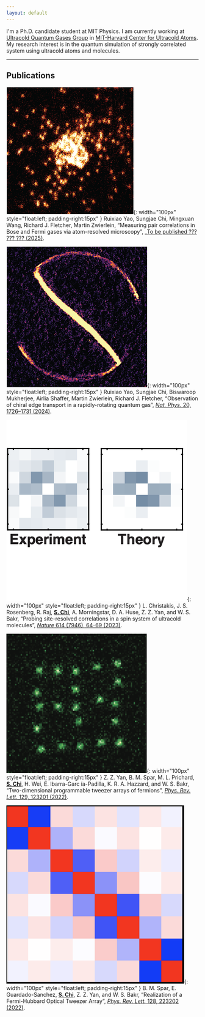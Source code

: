 ```yaml
---
layout: default
---
```

I'm a Ph.D. candidate student at MIT Physics. I am currently working at [Ultracold Quantum Gases Group](https://quantumgas.mit.edu/) in [MIT-Harvard Center for Ultracold Atoms](http://cua.mit.edu). My research interest is in the quantum simulation of strongly correlated system using ultracold atoms and molecules.

---

## Publications

![img3](assets/img/becmicroscope.png){: width="100px" style="float:left; padding-right:15px" } Ruixiao Yao, Sungjae Chi, Mingxuan Wang, Richard J. Fletcher, Martin Zwierlein, “Measuring pair correlations in Bose and Fermi gases via atom-resolved microscopy”, [_To be published ??? ??? ??? (2025)](https://).

![img3](assets/img/edgestate.png){: width="100px" style="float:left; padding-right:15px" } Ruixiao Yao, Sungjae Chi, Biswaroop Mukherjee, Airlia Shaffer, Martin Zwierlein, Richard J. Fletcher, “Observation of chiral edge transport in a rapidly-rotating quantum gas”, [_Nat. Phys._ 20, 1726–1731 (2024)](https://www.nature.com/articles/s41567-024-02617-7).

![img3](assets/img/mol_corr.png){: width="100px" style="float:left; padding-right:15px" } L. Christakis, J. S. Rosenberg, R. Raj, **<u>S. Chi</u>**, A. Morningstar, D. A. Huse, Z. Z. Yan, and W. S. Bakr, “Probing site-resolved correlations in a spin system of ultracold molecules”, [_Nature_ 614 (7946), 64-69 (2023)](https://www.nature.com/articles/s41586-022-05558-4).

![img3](assets/img/twod_array.png){: width="100px" style="float:left; padding-right:15px" } Z. Z. Yan, B. M. Spar, M. L. Prichard, **<u>S. Chi</u>**, H. Wei, E. Ibarra-Garc ́ıa-Padilla, K. R. A. Hazzard, and W. S. Bakr, “Two-dimensional programmable tweezer arrays of fermions”, [_Phys. Rev. Lett._ 129, 123201 (2022)](https://journals.aps.org/prl/abstract/10.1103/PhysRevLett.129.123201).

![img3](assets/img/tweezer_corr.png){: width="100px" style="float:left; padding-right:15px" } B. M. Spar, E. Guardado-Sanchez, **<u>S. Chi</u>**, Z. Z. Yan, and W. S. Bakr, “Realization of a Fermi-Hubbard Optical Tweezer Array”, [_Phys. Rev. Lett._ 128, 223202 (2022)](https://journals.aps.org/prl/abstract/10.1103/PhysRevLett.128.223202).